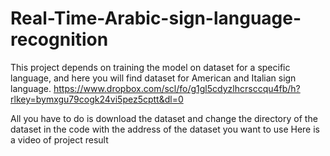 # Real-Time-Arabic-sign-language-recognition
This project depends on training the model on dataset for a specific language, and here you will find dataset for American and Italian sign language.
https://www.dropbox.com/scl/fo/g1gl5cdyzlhcrsccqu4fb/h?rlkey=bymxgu79cogk24vi5pez5cptt&dl=0

All you have to do is download the dataset and change the directory of the dataset in the code with the address of the dataset you want to use
Here is a video of project result 

